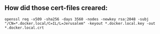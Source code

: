 ## How did those cert-files creared:
```
openssl req -x509 -sha256 -days 3560 -nodes -newkey rsa:2048 -subj "/CN=*.docker.local/C=IL/L=Jerusalem" -keyout *.docker.local.key -out *.docker.local.crt
```
